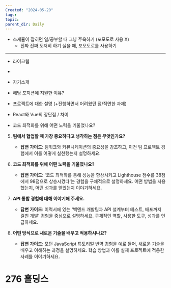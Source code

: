 ```yaml
---
Created: "2024-05-20"
tags: 
topic: 
parent_dir: Daily
---
```

- 스케쥴이 잡히면 일/공부할 때 그냥 쭈욱하기 (포모도로 사용 X)
	- 진짜 진짜 도저히 하기 싫을 때, 포모도로를 사용하기
---
-  라이크웹
- 


- 자기소개
- 해당 포지션에 지원한 이유?
- 프로젝트에 대한 설명 (+진행하면서 어려웠던 점/직면한 과제)
- React와 Vue의 장단점 / 차이
- 코드 최적화를 위해 어떤 노력을 기울었나요?

5. **팀에서 협업할 때 가장 중요하다고 생각하는 점은 무엇인가요?**
   - **답변 가이드**: 팀워크와 커뮤니케이션의 중요성을 강조하고, 이전 팀 프로젝트 경험에서 이를 어떻게 실천했는지 설명하세요.

6. **코드 최적화를 위해 어떤 노력을 기울였나요?**
   - **답변 가이드**: '코드 최적화를 통해 성능을 향상시키고 Lighthouse 점수를 38점에서 98점으로 상승시켰다'는 경험을 구체적으로 설명하세요. 어떤 방법을 사용했는지, 어떤 성과를 얻었는지 이야기하세요.

7. **API 통합 경험에 대해 이야기해 주세요.**
   - **답변 가이드**: 이력서에 있는 '백엔드 개발팀과 API 설계부터 테스트, 배포까지 걸친 개발' 경험을 중심으로 설명하세요. 구체적인 역할, 사용한 도구, 성과를 언급하세요.

8. **어떤 방식으로 새로운 기술을 배우고 적용하시나요?**
   - **답변 가이드**: 모던 JavaScript 튜토리얼 번역 경험을 예로 들어, 새로운 기술을 배우고 이해하는 과정을 설명하세요. 학습 방법과 이를 실제 프로젝트에 적용한 사례를 이야기하세요.



# 276 홀딩스
